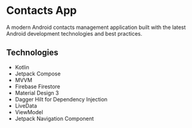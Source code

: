 # Contacts App

A modern Android contacts management application built with the latest Android development technologies and best practices.

## Technologies
- Kotlin
- Jetpack Compose
- MVVM
- Firebase Firestore
- Material Design 3
- Dagger Hilt for Dependency Injection
- LiveData
- ViewModel
- Jetpack Navigation Component
